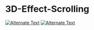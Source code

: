 # 3D-Effect-Scrolling

<a href="{https://drive.google.com/file/d/1TDgSYTOLkf8K_f_Ww6AaHU6WUQokGYRW/view?usp=sharing}" ><img src="{image-url}" alt="Alternate Text" /></a>
[![Alternate Text]({image-url})]({https://drive.google.com/file/d/1TDgSYTOLkf8K_f_Ww6AaHU6WUQokGYRW/view?usp=sharing} "Link Title")
